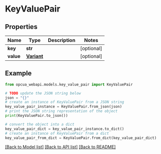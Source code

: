 # KeyValuePair


## Properties

Name | Type | Description | Notes
------------ | ------------- | ------------- | -------------
**key** | **str** |  | [optional] 
**value** | [**Variant**](Variant.md) |  | [optional] 

## Example

```python
from opcua_webapi.models.key_value_pair import KeyValuePair

# TODO update the JSON string below
json = "{}"
# create an instance of KeyValuePair from a JSON string
key_value_pair_instance = KeyValuePair.from_json(json)
# print the JSON string representation of the object
print(KeyValuePair.to_json())

# convert the object into a dict
key_value_pair_dict = key_value_pair_instance.to_dict()
# create an instance of KeyValuePair from a dict
key_value_pair_from_dict = KeyValuePair.from_dict(key_value_pair_dict)
```
[[Back to Model list]](../README.md#documentation-for-models) [[Back to API list]](../README.md#documentation-for-api-endpoints) [[Back to README]](../README.md)


